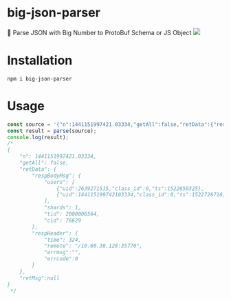 # big-json-parser
🍺 Parse JSON with Big Number to ProtoBuf Schema or JS Object
![](https://api.travis-ci.org/HuQingyang/JSON-js.svg?branch=master)

# Installation
`npm i big-json-parser`

# Usage
```js
const source = '{"n":1441151997421.03334,"getAll":false,"retData":{"respBodyMsg":{"users":[{"uid":2639271515,"class_id":0,"ts":1522659325},{"uid":144115199742103334,"class_id":0,"ts":1522728716,"uid_type":2}],"shards":1,"tid":2000006564,"cid":76629},"respHeader":{"time":324,"remote":"/10.60.38.128:35770","errmsg":"","errcode":0}},"retMsg":null}';
const result = parse(source);
console.log(result);
/*  
{
    "n": 1441151997421.03334,
    "getAll": false,
    "retData": {
        "respBodyMsg": {
            "users": [
                {"uid":2639271515,"class_id":0,"ts":1522659325},
                {"uid":144115199742103334,"class_id":0,"ts":1522728716,"uid_type":2}
            ],
            "shards": 1,
            "tid": 2000006564,
            "cid": 76629
        },
        "respHeader": {
            "time": 324,
            "remote": "/10.60.38.128:35770",
            "errmsg":"",
            "errcode":0
        }
    },
    "retMsg":null
}
 */
```
